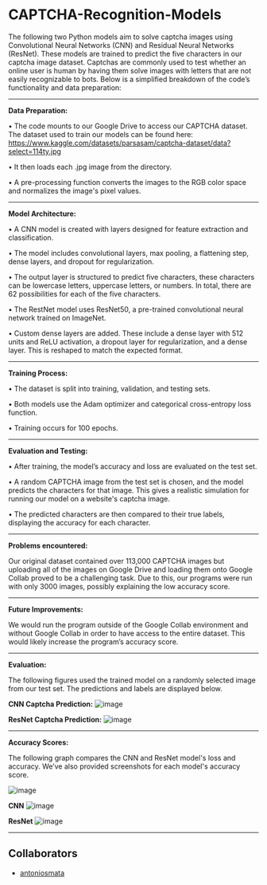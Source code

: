 # CAPTCHA-Recognition-Models
The following two Python models aim to solve captcha images using Convolutional Neural Networks (CNN) and Residual Neural Networks (ResNet). These models are trained to predict the five characters in our captcha image dataset. Captchas are commonly used to test whether an online user is human by having them solve images with letters that are not easily recognizable to bots. Below is a simplified breakdown of the code’s functionality and data preparation:  

-----------------------

**Data Preparation:**

• The code mounts to our Google Drive to access our CAPTCHA dataset. The dataset used to train our models can be found here: https://www.kaggle.com/datasets/parsasam/captcha-dataset/data?select=114ty.jpg

• It then loads each .jpg image from the directory.

• A pre-processing function converts the images to the RGB color space and normalizes the image's pixel values.

-----------------------

**Model Architecture:**

• A CNN model is created with layers designed for feature extraction and classification.

• The model includes convolutional layers, max pooling, a flattening step, dense layers, and dropout for regularization.

• The output layer is structured to predict five characters, these characters can be lowercase letters, uppercase letters, or numbers. In total, there are 62 possibilities for each of the five characters.

• The RestNet model uses ResNet50, a pre-trained convolutional neural network trained on ImageNet.

• Custom dense layers are added. These include a dense layer with 512 units and ReLU activation, a dropout layer for regularization, and a dense layer. This is reshaped to match the expected format.

-----------------------

**Training Process:**

• The dataset is split into training, validation, and testing sets.

• Both models use the Adam optimizer and categorical cross-entropy loss function.

• Training occurs for 100 epochs.

-----------------------

**Evaluation and Testing:**

• After training, the model’s accuracy and loss are evaluated on the test set.

• A random CAPTCHA image from the test set is chosen, and the model predicts the characters for that image. This gives a realistic simulation for running our model on a website's captcha image.

• The predicted characters are then compared to their true labels, displaying the accuracy for each character.

-----------------------

**Problems encountered:**

Our original dataset contained over 113,000 CAPTCHA images but uploading all of the images on Google Drive and loading them onto Google Collab proved to be a challenging task. Due to this, our programs were run with only 3000 images, possibly explaining the low accuracy score. 

-----------------------

**Future Improvements:**

We would run the program outside of the Google Collab environment and without Google Collab in order to have access to the entire dataset. This would likely increase the program’s accuracy score. 

-----------------------

**Evaluation:**

The following figures used the trained model on a randomly selected image from our test set. The predictions and labels are displayed below.

**CNN Captcha Prediction:**
![image](https://github.com/Isaiahensley/CAPTCHA-Recognition-Models/assets/143129356/11bcb1bd-e073-4897-8219-fd3200b47823)

**ResNet Captcha Prediction:**
![image](https://github.com/Isaiahensley/CAPTCHA-Recognition-Models/assets/143129356/0ef614af-4ea7-4ddc-818d-3ec2ea746a01)

-----------------------

**Accuracy Scores:**

The following graph compares the CNN and ResNet model's loss and accuracy. We’ve also provided screenshots for each model's accuracy score.

![image](https://github.com/Isaiahensley/CAPTCHA-Recognition-Models/assets/143129356/b9abe38c-f351-4941-ac33-9978ca7c04a2)

**CNN**
![image](https://github.com/Isaiahensley/CAPTCHA-Recognition-Models/assets/143129356/7c35e024-a3df-44a6-8b8d-cb2f1c1fa3a3)

**ResNet**
![image](https://github.com/Isaiahensley/CAPTCHA-Recognition-Models/assets/143129356/82736ad6-8b78-4db3-8f23-409421d85b2e)

-----------------------

## Collaborators

- [antoniosmata](https://github.com/antoniosmata)

